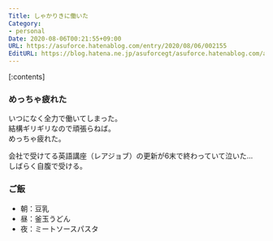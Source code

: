 ```yaml
---
Title: しゃかりきに働いた
Category:
- personal
Date: 2020-08-06T00:21:55+09:00
URL: https://asuforce.hatenablog.com/entry/2020/08/06/002155
EditURL: https://blog.hatena.ne.jp/asuforcegt/asuforce.hatenablog.com/atom/entry/26006613610481495
---
```


[:contents]

###  めっちゃ疲れた

いつになく全力で働いてしまった。  
結構ギリギリなので頑張らねば。  
めっちゃ疲れた。

会社で受けてる英語講座（レアジョブ）の更新が6末で終わっていて泣いた...  
しばらく自腹で受ける。

### ご飯

- 朝：豆乳
- 昼：釜玉うどん
- 夜：ミートソースパスタ
